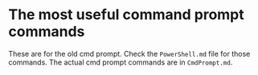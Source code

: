 # The most useful command prompt commands

These are for the old cmd prompt. Check the `PowerShell.md` file for those commands. The actual cmd prompt commands are in `CmdPrompt.md`.
